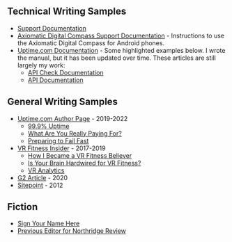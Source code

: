 ## Technical Writing Samples

* [Support Documentation](https://docs.cogynt.com/)
* [Axiomatic Digital Compass Support Documentation](https://tree-aftershave-f0f.notion.site/Axiomatic-Digital-Compass-Support-Document-8d540c8166304df8b2fc76112180ac73) - Instructions to use the Axiomatic Digital Compass for Android phones. 
* [Uptime.com Documentation](https://support.uptime.com/hc/en-us) - Some highlighted examples below. I wrote the manual, but it has been updated over time. These articles are still largely my work:
    * [API Check Documentation](https://support.uptime.com/hc/en-us/articles/360001311589-API-Check-Basics) 
    * [API Documentation](https://support.uptime.com/hc/en-us/articles/360009681280-Getting-Started-with-the-Uptime-com-REST-API)

## General Writing Samples

* [Uptime.com Author Page](https://uptime.com/blog/author/richardb) - 2019-2022
    * [99.9% Uptime](https://uptime.com/blog/what-is-99-9-uptime)
    * [What Are You Really Paying For?](https://uptime.com/blog/what-are-you-paying-for-performance-monitoring) 
    * [Preparing to Fail Fast](https://uptime.com/blog/fail-fast-web-monitoring)
* [VR Fitness Insider](https://www.vrfitnessinsider.com/author/richardbashara/) - 2017-2019
    * [How I Became a VR Fitness Believer](https://www.vrfitnessinsider.com/how-i-became-a-vr-fitness-believer/) 
    * [Is Your Brain Hardwired for VR Fitness?](https://www.vrfitnessinsider.com/why-your-brain-may-be-hardwired-for-vr-fitness/)
    * [VR Analytics](https://www.vrfitnessinsider.com/vr-analytics/)
* [G2 Article](https://learn.g2.com/how-to-choose-a-website-monitoring-tool) - 2020
* [Sitepoint](https://www.sitepoint.com/are-you-guilty-of-making-these-common-seo-foul-ups/) - 2012


## Fiction

* [Sign Your Name Here](https://www.redfez.net/fiction/horror-sign-your-name-here-928) 
* [Previous Editor for Northridge Review](https://www.csun.edu/humanities/english/northridge-review-masthead)
